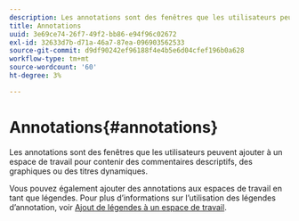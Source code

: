 ```yaml
---
description: Les annotations sont des fenêtres que les utilisateurs peuvent ajouter à un espace de travail pour contenir des commentaires descriptifs, des graphiques ou des titres dynamiques.
title: Annotations
uuid: 3e69ce74-26f7-49f2-bb86-e94f96c02672
exl-id: 32633d7b-d71a-46a7-87ea-096903562533
source-git-commit: d9df90242ef96188f4e4b5e6d04cfef196b0a628
workflow-type: tm+mt
source-wordcount: '60'
ht-degree: 3%

---
```


# Annotations{#annotations}

Les annotations sont des fenêtres que les utilisateurs peuvent ajouter à un espace de travail pour contenir des commentaires descriptifs, des graphiques ou des titres dynamiques.

Vous pouvez également ajouter des annotations aux espaces de travail en tant que légendes. Pour plus d’informations sur l’utilisation des légendes d’annotation, voir [Ajout de légendes à un espace de travail](../../../../home/c-get-started/c-vis/c-call-wkspc.md#concept-212b09e763044d938987b4a9c658adc0).
